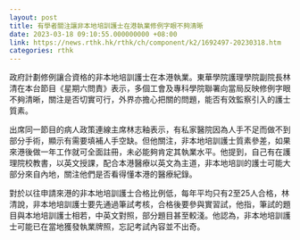 ```yaml
---
layout: post
title: 有學者關注讓非本地培訓護士在港執業修例字眼不夠清晰
date: 2023-03-18 09:10:55.000000000 +08:00
link: https://news.rthk.hk/rthk/ch/component/k2/1692497-20230318.htm
categories: rthk
---
```


政府計劃修例讓合資格的非本地培訓護士在本港執業。東華學院護理學院副院長林清在本台節目《星期六問責》表示，多個工會及專科學院聯署向當局反映修例字眼不夠清晰，關注是否切實可行，外界亦擔心把關的問題，能否有效監察引入的護士質素。

出席同一節目的病人政策連線主席林志釉表示，有私家醫院因為人手不足而做不到部分手術，顯示有需要填補人手空缺。但他關注，非本地培訓護士質素參差，如果來港後做一年工作就可全面註冊，未必能夠肯定其執業水平。他提到，自己有在護理院校教書，以英文授課，配合本港醫療以英文為主道，非本地培訓的護士可能大部分來自內地，關注他們是否看得懂本港的醫療紀錄。

對於以往申請來港的非本地培訓護士合格比例低，每年平均只有2至25人合格，林清說，非本地培訓護士要先通過筆試考核，合格後要參與實習試，他指，筆試的題目與本地培訓護士相若，中英文對照，部分題目甚至較淺。他認為，非本地培訓護士可能已在當地獲發執業牌照，忘記考試內容並不出奇。
